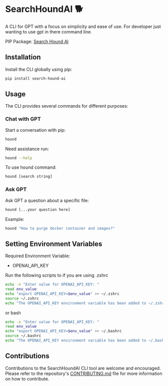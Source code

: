 # SearchHoundAI  🐕 

A CLI for GPT with a focus on simplicity and ease of use. For developer just wanting to use gpt in there command line.

PIP Package: [Search Hound AI](https://pypi.org/project/search-hound-ai/)

## Installation

Install the CLI globally using pip: 

```bash
pip install search-hound-ai
```

## Usage

The CLI provides several commands for different purposes:

### Chat with GPT

Start a conversation with pip:

```bash
hound
```

Need assistance run:

```bash
hound --help
```

To use hound command:

```bash
hound [search string]
```

### Ask GPT

Ask GPT a question about a specific file:

```bash
hound [...your question here]
```

Example:

```bash
hound "How to purge docker container and images?"
```

## Setting Environment Variables

Required Environment Variable:

* OPENAI_API_KEY

Run the following scripts to if you are using .zshrc

```bash
echo -n "Enter value for OPENAI_API_KEY: "
read env_value
echo "export OPENAI_API_KEY=$env_value" >> ~/.zshrc
source ~/.zshrc
echo "The OPENAI_API_KEY environment variable has been added to ~/.zshrc with value $env_value."

```

or bash

```bash
echo -n "Enter value for OPENAI_API_KEY: "
read env_value
echo "export OPENAI_API_KEY=$env_value" >> ~/.bashrc
source ~/.bashrc
echo "The OPENAI_API_KEY environment variable has been added to ~/.bashrc with value $env_value."
```

## Contributions

Contributions to the SearchHoundAI CLI tool are welcome and encouraged. Please refer to the repository's [CONTRIBUTING.md](http://contributing.md/) file for more information on how to contribute.
